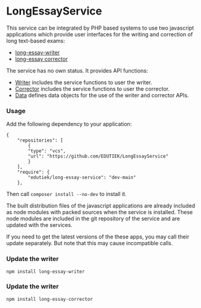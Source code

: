 # LongEssayService

This service can be integrated by PHP based systems to use two javascript applications which provide user interfaces 
for the writing and correction of long text-based exams:
* [long-essay-writer](https://github.com/EDUTIEK/long-essay-writer) 
* [long-essay corrector](https://github.com/EDUTIEK/long-essay-corrector)  

The service has no own status. It provides API functions:

* [Writer](./src/Writer/README.md) includes the service functions to user the writer.
* [Corrector](./src/Corrector/README.md) includes the service functions to user the corrector.
* [Data](./src/Data/README.md) defines data objects for the use of the writer and corrector APIs.

### Usage

Add the following dependency to your application:

````
{
    "repositories": [
        {
        "type": "vcs",
        "url": "https://github.com/EDUTIEK/LongEssayService"
        }
    ],
    "require": {
        "edutiek/long-essay-service": "dev-main"
    },

````
Then call ``composer install --no-dev`` to install it.

The built distribution files of the javascript applications are already included as node modules with packed sources 
when the service is installed. These node modules are included in the git repository of the service and are updated
with the services.

If you need to get the latest versions of the these apps, you may call their update separately. But note that this
may cause incompatible calls.


### Update the writer
```
npm install long-essay-writer
```

### Update the writer
```
npm install long-essay-corrector
```
